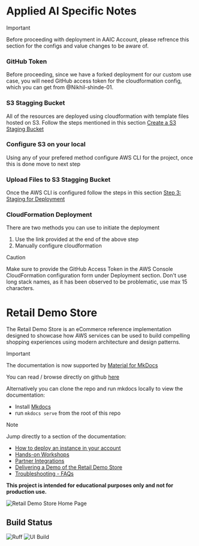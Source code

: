 # Applied AI Specific Notes
> [!IMPORTANT]
> Before proceeding with deployment in AAIC Account, please refrence this section for the configs and value changes to be aware of.

### GitHub Token
Before proceeding, since we have a forked deployment for our custom use case, you will need GitHub access token for the cloudformation config, which you can get from @Nikhil-shinde-01.

### S3 Stagging Bucket
All of the resources are deployed using cloudformation with template files hosted on S3.
Follow the steps mentioned in this section [Create a S3 Staging Bucket](./docs/Deployment/getting-started.md#step-2--create-a-s3-staging-bucket)

### Configure S3 on your local
Using any of your prefered method configure AWS CLI for the project, once this is done move to next step

### Upload Files to S3 Stagging Bucket
Once the AWS CLI is configured follow the steps in this section [Step 3: Staging for Deployment](./docs/Deployment/getting-started.md#step-3--staging-for-deployment)

### CloudFormation Deployment
There are two methods you can use to initiate the deployment
1. Use the link provided at the end of the above step
2. Manually configure cloudformation

> [!CAUTION]
> Make sure to provide the GitHub Access Token in the AWS Console CloudFormation configuration form under Deployment section.
> Don't use long stack names, as it has been observed to be problematic, use max 15 characters.

# Retail Demo Store

The Retail Demo Store is an eCommerce reference implementation designed to showcase how AWS services can be used to build compelling shopping experiences using modern architecture and design patterns.

> [!IMPORTANT]  
> The documentation is now supported by [Material for MkDocs](https://squidfunk.github.io/mkdocs-material/) 
>
> You can read / browse directly on github [here](./docs/index.md)
>
> Alternatively you can clone the repo and run mkdocs locally to view the documentation:
>  * Install [Mkdocs](https://squidfunk.github.io/mkdocs-material/getting-started/)
>  * run `mkdocs serve` from the root of this repo

> [!NOTE]
> Jump directly to a section of the documentation:
>
> * [How to deploy an instance in your account ](./docs/Deployment/getting-started.md)
> * [Hands-on Workshops](./docs/workshops/hands-on-workshops.md)
> * [Partner Integrations](./docs/partner-integrations/partner-integrations.md)
> * [Delivering a Demo of the Retail Demo Store ](./docs/Available%20Demos/index.md)
> * [Troubleshooting - FAQs](./docs/Deployment/troubleshooting.md)


**This project is intended for educational purposes only and not for production use.**

![Retail Demo Store Home Page](./docs/assets/retaildemostore-home-devices.png)


## Build Status

![Ruff](https://github.com/aws-samples/retail-demo-store/actions/workflows/ruff.yml/badge.svg?branch=master)
![UI Build](https://github.com/aws-samples/retail-demo-store/actions/workflows/build-ui.yml/badge.svg?branch=master)

